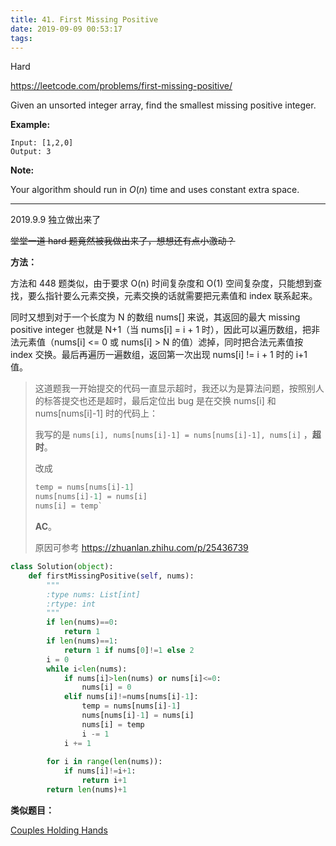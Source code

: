 ```yaml
---
title: 41. First Missing Positive
date: 2019-09-09 00:53:17
tags:
---
```


Hard

https://leetcode.com/problems/first-missing-positive/

Given an unsorted integer array, find the smallest missing positive integer.

**Example:**

```
Input: [1,2,0]
Output: 3
```

**Note:**

Your algorithm should run in *O*(*n*) time and uses constant extra space.

---

2019.9.9 独立做出来了

~~堂堂一道 hard 题竟然被我做出来了，想想还有点小激动？~~

**方法：**

方法和 448 题类似，由于要求 O(n) 时间复杂度和 O(1) 空间复杂度，只能想到查找，要么指针要么元素交换，元素交换的话就需要把元素值和 index 联系起来。

同时又想到对于一个长度为 N 的数组 nums[] 来说，其返回的最大 missing positive integer 也就是 N+1（当 nums[i] = i + 1 时），因此可以遍历数组，把非法元素值（nums[i] <= 0 或 nums[i] > N 的值）滤掉，同时把合法元素值按 index 交换。最后再遍历一遍数组，返回第一次出现 nums[i] != i + 1 时的 i+1 值。

> 这道题我一开始提交的代码一直显示超时，我还以为是算法问题，按照别人的标答提交也还是超时，最后定位出 bug 是在交换 nums[i] 和 nums[nums[i]-1] 时的代码上：
>
> 我写的是 `nums[i], nums[nums[i]-1] = nums[nums[i]-1], nums[i]` ，**超时**。
>
> 改成
>
> ```python
> temp = nums[nums[i]-1]
> nums[nums[i]-1] = nums[i]
> nums[i] = temp`
> ```
>
> **AC**。
>
> 原因可参考 https://zhuanlan.zhihu.com/p/25436739

```python
class Solution(object):
    def firstMissingPositive(self, nums):
        """
        :type nums: List[int]
        :rtype: int
        """
        if len(nums)==0:
            return 1
        if len(nums)==1:
            return 1 if nums[0]!=1 else 2
        i = 0
        while i<len(nums):
            if nums[i]>len(nums) or nums[i]<=0:
                nums[i] = 0
            elif nums[i]!=nums[nums[i]-1]:
                temp = nums[nums[i]-1]
                nums[nums[i]-1] = nums[i]
                nums[i] = temp
                i -= 1
            i += 1
        
        for i in range(len(nums)):
            if nums[i]!=i+1:
                return i+1
        return len(nums)+1
```

**类似题目：**

[Couples Holding Hands](https://leetcode.com/problems/couples-holding-hands/)
